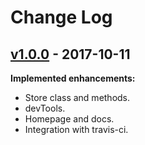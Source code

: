 # Change Log

## [v1.0.0](https://github.com/rannn505/jstate/tree/v1.0.0) - 2017-10-11
**Implemented enhancements:**
- Store class and methods.
- devTools.
- Homepage and docs.
- Integration with travis-ci.
